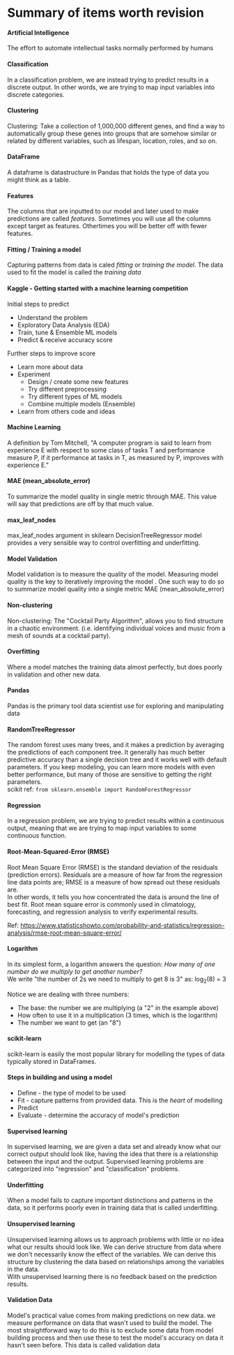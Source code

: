 # Summary of items worth revision

#### Artificial Intelligence
The effort to automate intellectual tasks normally performed by humans 

#### Classification 
In a classification problem, we are instead trying to predict results in a discrete output. In other words, we are trying to map input variables into discrete categories. 

#### Clustering  
Clustering: Take a collection of 1,000,000 different genes, and find a way to automatically group these genes into groups that are somehow similar or related by different variables, such as lifespan, location, roles, and so on.

#### DataFrame
A dataframe is datastructure in Pandas that holds the type of data you might think as a table. 

#### Features 
The columns that are inputted to our model and later used to make predictions are called *features*. Sometimes you will use all the columns except target as features. Othertimes you will be better off with fewer features.

#### Fitting / Training a model 
Capturing patterns from data is caled *fitting* or *training the model*. The data used to fit the model is called the *training data*

#### Kaggle - Getting started with a machine learning competition 
Initial steps to predict
- Understand the problem
- Exploratory Data Analysis (EDA)
- Train, tune & Ensemble ML models 
- Predict & receive accuracy score

Further steps to improve score 
- Learn more about data
- Experiment
    - Design / create some new features
    - Try different preprocessing 
    - Try different types of ML models
    - Combine multiple models (Ensemble)
- Learn from others code and ideas

#### Machine Learning 
A definition by Tom Mitchell, "A computer program is said to learn from experience E with respect to some class of tasks T and performance measure P, if it performance at tasks in T, as measured by P, improves with experience E."

#### MAE (mean_absolute_error)
To summarize the model quality in single metric through MAE. This value will say that predictions are off by that much value.  

#### max_leaf_nodes
max_leaf_nodes argument in skilearn DecisionTreeRegressor model provides a very sensible way to control overfitting and underfitting. 

#### Model Validation 
Model validation is to measure the quality of the model. Measuring model quality is the key to iteratively improving the model . One such way to do so to summarize model quality into a single metric MAE (mean_absolute_error)

#### Non-clustering
Non-clustering: The "Cocktail Party Algorithm", allows you to find structure in a chaotic environment. (i.e. identifying individual voices and music from a mesh of sounds at a cocktail party).

#### Overfitting
Where a model matches the training data almost perfectly, but does poorly in validation and other new data. 

#### Pandas
Pandas is the primary tool data scientist use for exploring and manipulating data 

#### RandomTreeRegressor  
The random forest uses many trees, and it makes a prediction by averaging the predictions of each component tree. It generally has much better predictive accuracy than a single decision tree and it works well with default parameters. If you keep modeling, you can learn more models with even better performance, but many of those are sensitive to getting the right parameters.  
scikit ref: `from sklearn.ensemble import RandomForestRegressor`

#### Regression
In a regression problem, we are trying to predict results within a continuous output, meaning that we are trying to map input variables to some continuous function.

#### Root-Mean-Squared-Error (RMSE)
Root Mean Square Error (RMSE) is the standard deviation of the residuals (prediction errors). Residuals are a measure of how far from the regression line data points are; RMSE is a measure of how spread out these residuals are.  
In other words, it tells you how concentrated the data is around the line of best fit. Root mean square error is commonly used in climatology, forecasting, and regression analysis to verify experimental results.

Ref: https://www.statisticshowto.com/probability-and-statistics/regression-analysis/rmse-root-mean-square-error/ 

#### Logarithm
In its simplest form, a logarithm answers the question: *How many of one number do we multiply to get another number?*  
We write "the number of 2s we need to multiply to get 8 is 3" as: log<sub>2</sub>(8) = 3

Notice we are dealing with three numbers:  
- The base: the number we are multiplying (a "2" in the example above)  
- How often to use it in a multiplication (3 times, which is the logarithm)  
- The number we want to get (an "8")  

#### scikit-learn
scikit-learn is easily the most popular library for modelling the types of data typically stored in DataFrames.

#### Steps in building and using a model
- Define - the type of model to be used 
- Fit - capture patterns from provided data. This is the *heart* of modelling
- Predict
- Evaluate - determine the accuracy of model's prediction

#### Supervised learning
In supervised learning, we are given a data set and already know what our correct output should look like, having the idea that there is a relationship between the input and the output.
Supervised learning problems are categorized into "regression" and "classification" problems. 

#### Underfitting
When a model fails to capture important distinctions and patterns in the data, so it performs poorly even in training data that is called underfitting. 

#### Unsupervised learning 
Unsupervised learning allows us to approach problems with little or no idea what our results should look like. We can derive structure from data where we don't necessarily know the effect of the variables.
We can derive this structure by clustering the data based on relationships among the variables in the data.  
With unsupervised learning there is no feedback based on the prediction results.

#### Validation Data
Model's practical value comes from making predictions on new data. we measure performance on data that wasn't used to build the model. The most straightforward way to do this is to exclude some data from model building process and then use these to test the model's accuracy on data it hasn't seen before. This data is called validation data